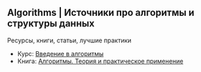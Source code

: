 Algorithms | Источники про алгоритмы и структуры данных
-------------------------------------------------------
Ресурсы, книги, статьи, лучшие практики  

* Курс: [Введение в алгоритмы](https://ru.hexlet.io/courses/introduction_to_algorithms)
* Книга: [Алгоритмы. Теория и практическое применение](https://www.livelib.ru/book/1001494495-algoritmy-teoriya-i-prakticheskoe-primenenie-rod-stivens)
